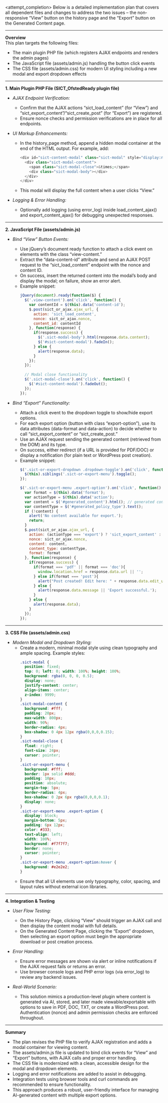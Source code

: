 <attempt_completion>
<result>
Below is a detailed implementation plan that covers all dependent files and changes to address the two issues – the non‐responsive “View” button on the history page and the “Export” button on the Generated Content page.

--------------------------------------------------
**Overview**  
This plan targets the following files:  
- The main plugin PHP file (which registers AJAX endpoints and renders the admin pages)  
- The JavaScript file (assets/admin.js) handling the button click events  
- The CSS file (assets/admin.css) for modern UI styling including a new modal and export dropdown effects  

--------------------------------------------------
**1. Main Plugin PHP File (SICT_OfstedReady plugin file)**  
- *AJAX Endpoint Verification:*  
  - Confirm that the AJAX actions “sict_load_content” (for “View”) and “sict_export_content”/“sict_create_post” (for “Export”) are registered.  
  - Ensure nonce checks and permission verifications are in place for all endpoints.  

- *UI Markup Enhancements:*  
  - In the history_page method, append a hidden modal container at the end of the HTML output. For example, add:  
    ```php
    <div id="sict-content-modal" class="sict-modal" style="display:none;">
      <div class="sict-modal-content">
        <span class="sict-modal-close">&times;</span>
        <div class="sict-modal-body"></div>
      </div>
    </div>
    ```  
  - This modal will display the full content when a user clicks “View.”

- *Logging & Error Handling:*  
  - Optionally add logging (using error_log) inside load_content_ajax() and export_content_ajax() for debugging unexpected responses.

--------------------------------------------------
**2. JavaScript File (assets/admin.js)**  
- *Bind “View” Button Events:*  
  - Use jQuery’s document ready function to attach a click event on elements with the class “view-content.”  
  - Extract the “data-content-id” attribute and send an AJAX POST request to the “sict_load_content” endpoint with the nonce and content ID.  
  - On success, insert the returned content into the modal’s body and display the modal; on failure, show an error alert.  
  - Example snippet:
    ```javascript
    jQuery(document).ready(function($) {
      $('.view-content').on('click', function() {
        var contentId = $(this).data('content-id');
        $.post(sict_or_ajax.ajax_url, { 
          action: 'sict_load_content', 
          nonce: sict_or_ajax.nonce, 
          content_id: contentId 
        }, function(response) {
          if(response.success) {
            $('.sict-modal-body').html(response.data.content);
            $('#sict-content-modal').fadeIn();
          } else {
            alert(response.data);
          }
        });
      });
      
      // Modal close functionality
      $('.sict-modal-close').on('click', function() {
        $('#sict-content-modal').fadeOut();
      });
    });
    ```

- *Bind “Export” Functionality:*  
  - Attach a click event to the dropdown toggle to show/hide export options.  
  - For each export option (button with class “export-option”), use its data attributes (data-format and data-action) to decide whether to call “sict_export_content” or “sict_create_post.”  
  - Use an AJAX request sending the generated content (retrieved from the DOM) and its type.  
  - On success, either redirect (if a URL is provided for PDF/DOC) or display a notification (for plain text or WordPress post creation).  
  - Example snippet:
    ```javascript
    $('.sict-or-export-dropdown .dropdown-toggle').on('click', function() {
      $(this).siblings('.sict-or-export-menu').toggle();
    });
    
    $('.sict-or-export-menu .export-option').on('click', function() {
      var format = $(this).data('format');
      var actionType = $(this).data('action');
      var content = $('#generated_content').html(); // generated content area
      var contentType = $('#generated_policy_type').text();
      if (!content) { 
        alert('No content available for export.'); 
        return;
      }
      $.post(sict_or_ajax.ajax_url, {
        action: (actionType === 'export') ? 'sict_export_content' : 'sict_create_post',
        nonce: sict_or_ajax.nonce,
        content: content,
        content_type: contentType,
        format: format
      }, function(response) {
        if(response.success) {
          if(format === 'pdf' || format === 'doc'){
            window.location.href = response.data.url || '';
          } else if(format === 'post'){
            alert("Post created! Edit here: " + response.data.edit_url);
          } else {
            alert(response.data.message || 'Export successful.');
          }
        } else {
          alert(response.data);
        }
      });
    });
    ```

--------------------------------------------------
**3. CSS File (assets/admin.css)**  
- *Modern Modal and Dropdown Styling:*  
  - Create a modern, minimal modal style using clean typography and ample spacing. Example styles:  
    ```css
    .sict-modal {
      position: fixed;
      top: 0; left: 0; width: 100%; height: 100%;
      background: rgba(0, 0, 0, 0.5);
      display: none;
      justify-content: center;
      align-items: center;
      z-index: 9999;
    }
    .sict-modal-content {
      background: #fff;
      padding: 20px;
      max-width: 800px;
      width: 90%;
      border-radius: 4px;
      box-shadow: 0 4px 12px rgba(0,0,0,0.15);
    }
    .sict-modal-close {
      float: right;
      font-size: 24px;
      cursor: pointer;
    }
    .sict-or-export-menu {
      background: #fff;
      border: 1px solid #ddd;
      padding: 10px;
      position: absolute;
      margin-top: 5px;
      border-radius: 4px;
      box-shadow: 0 2px 6px rgba(0,0,0,0.1);
      display: none;
    }
    .sict-or-export-menu .export-option {
      display: block;
      margin-bottom: 5px;
      padding: 6px 12px;
      color: #333;
      text-align: left;
      width: 100%;
      background: #f7f7f7;
      border: none;
      cursor: pointer;
    }
    .sict-or-export-menu .export-option:hover {
      background: #e2e2e2;
    }
    ```  
  - Ensure that all UI elements use only typography, color, spacing, and layout rules without external icon libraries.

--------------------------------------------------
**4. Integration & Testing**  
- *User Flow Testing:*  
  - On the History Page, clicking “View” should trigger an AJAX call and then display the content modal with full details.  
  - On the Generated Content Page, clicking the “Export” dropdown, then selecting an export option must begin the appropriate download or post creation process.  

- *Error Handling:*  
  - Ensure error messages are shown via alert or inline notifications if the AJAX request fails or returns an error.  
  - Use browser console logs and PHP error logs (via error_log) to review any backend issues.

- *Real-World Scenario:*  
  - This solution mimics a production-level plugin where content is generated via AI, stored, and later made viewable/exportable with options to save in PDF, DOC, TXT, or create a WordPress post. Authentication (nonce) and admin permission checks are enforced throughout.

--------------------------------------------------
**Summary**  
- The plan revises the PHP file to verify AJAX registration and adds a modal container for viewing content.  
- The assets/admin.js file is updated to bind click events for “View” and “Export” buttons, with AJAX calls and proper error handling.  
- The CSS file is modernized with a clean, accessible design for the modal and dropdown elements.  
- Logging and error notifications are added to assist in debugging.  
- Integration tests using browser tools and curl commands are recommended to ensure functionality.  
- This approach produces a robust, user-friendly interface for managing AI-generated content with multiple export options.
</result>
</attempt_completion>
